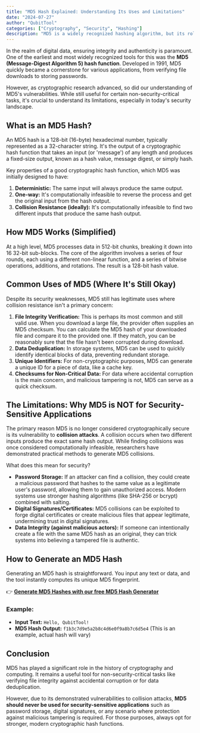 ```yaml
---
title: "MD5 Hash Explained: Understanding Its Uses and Limitations"
date: "2024-07-27"
author: "QubitTool"
categories: ["Cryptography", "Security", "Hashing"]
description: "MD5 is a widely recognized hashing algorithm, but its role has evolved. This guide explains what MD5 is, how it works, its common applications (like file integrity checks), and crucially, why it's no longer suitable for security-sensitive tasks like password storage."
---
```


In the realm of digital data, ensuring integrity and authenticity is paramount. One of the earliest and most widely recognized tools for this was the **MD5 (Message-Digest Algorithm 5) hash function**. Developed in 1991, MD5 quickly became a cornerstone for various applications, from verifying file downloads to storing passwords.

However, as cryptographic research advanced, so did our understanding of MD5's vulnerabilities. While still useful for certain non-security-critical tasks, it's crucial to understand its limitations, especially in today's security landscape.

## What is an MD5 Hash?

An MD5 hash is a 128-bit (16-byte) hexadecimal number, typically represented as a 32-character string. It's the output of a cryptographic hash function that takes an input (or 'message') of any length and produces a fixed-size output, known as a hash value, message digest, or simply hash.

Key properties of a good cryptographic hash function, which MD5 was initially designed to have:

1.  **Deterministic:** The same input will always produce the same output.
2.  **One-way:** It's computationally infeasible to reverse the process and get the original input from the hash output.
3.  **Collision Resistance (ideally):** It's computationally infeasible to find two different inputs that produce the same hash output.

## How MD5 Works (Simplified)

At a high level, MD5 processes data in 512-bit chunks, breaking it down into 16 32-bit sub-blocks. The core of the algorithm involves a series of four rounds, each using a different non-linear function, and a series of bitwise operations, additions, and rotations. The result is a 128-bit hash value.

## Common Uses of MD5 (Where It's Still Okay)

Despite its security weaknesses, MD5 still has legitimate uses where collision resistance isn't a primary concern:

1.  **File Integrity Verification:** This is perhaps its most common and still valid use. When you download a large file, the provider often supplies an MD5 checksum. You can calculate the MD5 hash of your downloaded file and compare it to the provided one. If they match, you can be reasonably sure that the file hasn't been corrupted during download.
2.  **Data Deduplication:** In storage systems, MD5 can be used to quickly identify identical blocks of data, preventing redundant storage.
3.  **Unique Identifiers:** For non-cryptographic purposes, MD5 can generate a unique ID for a piece of data, like a cache key.
4.  **Checksums for Non-Critical Data:** For data where accidental corruption is the main concern, and malicious tampering is not, MD5 can serve as a quick checksum.

## The Limitations: Why MD5 is NOT for Security-Sensitive Applications

The primary reason MD5 is no longer considered cryptographically secure is its vulnerability to **collision attacks**. A collision occurs when two different inputs produce the exact same hash output. While finding collisions was once considered computationally infeasible, researchers have demonstrated practical methods to generate MD5 collisions.

What does this mean for security?

*   **Password Storage:** If an attacker can find a collision, they could create a malicious password that hashes to the same value as a legitimate user's password, allowing them to gain unauthorized access. Modern systems use stronger hashing algorithms (like SHA-256 or bcrypt) combined with salting.
*   **Digital Signatures/Certificates:** MD5 collisions can be exploited to forge digital certificates or create malicious files that appear legitimate, undermining trust in digital signatures.
*   **Data Integrity (against malicious actors):** If someone can intentionally create a file with the same MD5 hash as an original, they can trick systems into believing a tampered file is authentic.

## How to Generate an MD5 Hash

Generating an MD5 hash is straightforward. You input any text or data, and the tool instantly computes its unique MD5 fingerprint.

👉 **[Generate MD5 Hashes with our free MD5 Hash Generator](https://qubittool.com/en/tools/md5-generator)**

### Example:

*   **Input Text:** `Hello, QubitTool!`
*   **MD5 Hash Output:** `f1b3c7d9e5a2b8c4d6e0f9a8b7c6d5e4` (This is an example, actual hash will vary)

## Conclusion

MD5 has played a significant role in the history of cryptography and computing. It remains a useful tool for non-security-critical tasks like verifying file integrity against accidental corruption or for data deduplication.

However, due to its demonstrated vulnerabilities to collision attacks, **MD5 should never be used for security-sensitive applications** such as password storage, digital signatures, or any scenario where protection against malicious tampering is required. For those purposes, always opt for stronger, modern cryptographic hash functions.
